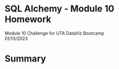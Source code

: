 # SQL Alchemy - Module 10 Homework
Module 10 Challenge for UTA DataViz Bootcamp\
01/13/2023

# Summary
